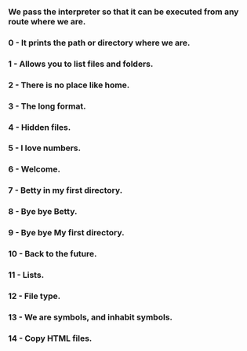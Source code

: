 ### We pass the interpreter so that it can be executed from any route where we are.
### 0 - It prints the path or directory where we are.
### 1 - Allows you to list files and folders.
### 2 -  There is no place like home.
### 3 - The long format.
### 4 - Hidden files.
### 5 - I love numbers.
### 6 - Welcome.
### 7 - Betty in my first directory.
### 8 - Bye bye Betty.
### 9 - Bye bye My first directory.
### 10 - Back to the future.
### 11 - Lists.
### 12 - File type.
### 13 - We are symbols, and inhabit symbols.
### 14 - Copy HTML files.
